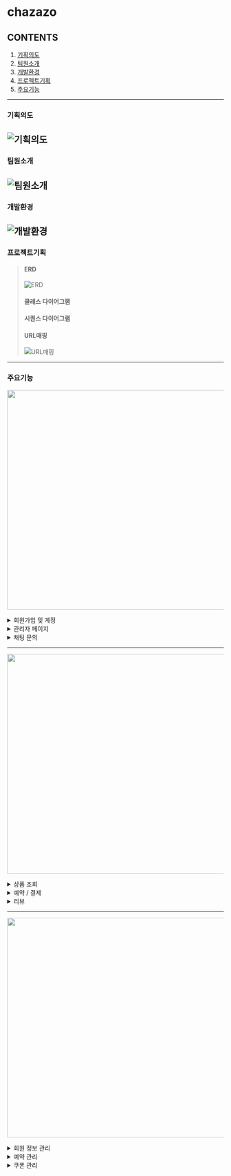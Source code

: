 # chazazo
## CONTENTS
  1. [기획의도](#기획의도)
  2. [팀원소개](#팀원소개)
  3. [개발환경](#개발환경)
  4. [프로젝트기획](#프로젝트기획)
  5. [주요기능](#주요기능)
---
### 기획의도
![기획의도](https://github.com/diget611/Chazazo/assets/115057175/76900a41-4656-44e4-b869-473818cbb27c)
---
### 팀원소개
![팀원소개](https://github.com/diget611/Chazazo/assets/115057175/6af89aaf-d1fd-4032-ab23-775b0743a23d)
---
### 개발환경
![개발환경](https://github.com/diget611/Chazazo/assets/115057175/01125196-c129-4870-8046-02f7f98b4d06)
---
### 프로젝트기획
> #### ERD
> ![ERD](https://github.com/diget611/Chazazo/assets/115057175/a88ef430-1e01-43a8-8a20-e02182441c9b)
> #### 클래스 다이어그램
> #### 시퀀스 다이어그램
> #### URL매핑
> ![URL매핑](https://github.com/diget611/Chazazo/assets/115057175/d67f5a4c-2182-44d4-b0b0-b92d02240390)
---
### 주요기능
<p align="center"><img src="https://github.com/diget611/Chazazo/assets/115057175/08c78c2a-db36-4810-84cb-395a30e9ea0b" style="width: 510px;"></p>

<details>
  <summary>회원가입 및 계정</summary>
  
  ![회원가입로그인](https://github.com/diget611/Chazazo/assets/115057175/399f885b-929b-4258-9af9-b1578587df37)
  
</details>

<details>
  <summary>관리자 페이지</summary>
  
  ![관리자](https://github.com/diget611/Chazazo/assets/115057175/d59eabe1-2612-4fff-82a8-de20450185e3)
  
</details>

<details>
  <summary>채팅 문의</summary>
  <div>내용은 여기에</div>
</details>

---

<p align="center"><img src="https://github.com/diget611/Chazazo/assets/115057175/ea1eef52-0015-4c2b-b32d-94b2dc03c0d7" style="width: 510px;"></p>

<details>
  <summary>상품 조회</summary>
  <div><img src="https://github.com/diget611/Chazazo/assets/113296576/ebf06da8-df38-406d-9236-0be6e8f4892f"</div>
</details>

<details>
  <summary>예약 / 결제</summary>
  <div>내용은 여기에</div>
</details>

<details>
  <summary>리뷰</summary>
  <div>내용은 여기에</div>
</details>

---

<p align="center"><img src="https://github.com/diget611/Chazazo/assets/115057175/c9076f84-2ebd-4bfe-b2ee-35e56aa2e2ab" style="width: 510px;"></p>

<details>
  <summary>회원 정보 관리</summary>
  <div>내용은 여기에</div>
</details>

<details>
  <summary>예약 관리</summary>
  <div>내용은 여기에</div>
</details>

<details>
  <summary>쿠폰 관리</summary>
  <div>내용은 여기에</div>
</details>

